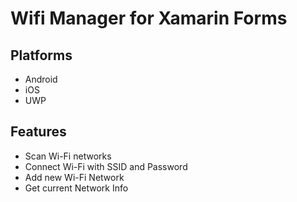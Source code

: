 # Wifi Manager for Xamarin Forms

## Platforms
* Android
* iOS
* UWP

## Features
* Scan Wi-Fi networks
* Connect Wi-Fi with SSID and Password
* Add new Wi-Fi Network
* Get current Network Info

